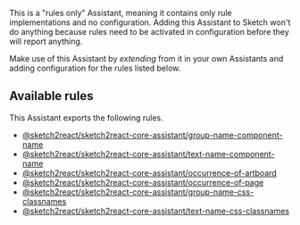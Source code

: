 This is a "rules only" Assistant, meaning it contains only rule implementations and no
configuration. Adding this Assistant to Sketch won't do anything because rules need to be activated
in configuration before they will report anything.

Make use of this Assistant by _extending_ from it in your own Assistants and adding configuration
for the rules listed below.

## Available rules

This Assistant exports the following rules.

- [@sketch2react/sketch2react-core-assistant/group-name-component-name](https://github.com/sketch2react/sketch-assistants/tree/master/core/src/rules/group-name-component-name)
- [@sketch2react/sketch2react-core-assistant/text-name-component-name](https://github.com/sketch2react/sketch-assistants/tree/master/core/src/rules/text-name-component-name)
- [@sketch2react/sketch2react-core-assistant/occurrence-of-artboard](https://github.com/sketch2react/sketch-assistants/tree/master/core/src/rules/occurrence-of-artboard)
- [@sketch2react/sketch2react-core-assistant/occurrence-of-page](https://github.com/sketch2react/sketch-assistants/tree/master/core/src/rules/occurrence-of-page)
- [@sketch2react/sketch2react-core-assistant/group-name-css-classnames](https://github.com/sketch2react/sketch-assistants/tree/master/core/src/rules/group-name-css-classnames)
- [@sketch2react/sketch2react-core-assistant/text-name-css-classnames](https://github.com/sketch2react/sketch-assistants/tree/master/core/src/rules/text-name-css-classnames)
